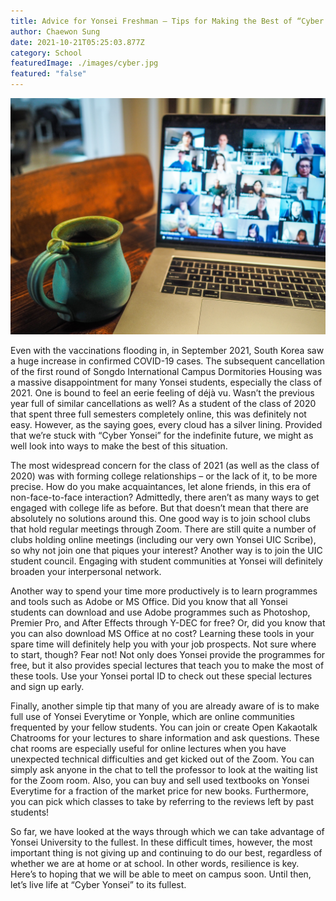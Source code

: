 ```yaml
---
title: Advice for Yonsei Freshman – Tips for Making the Best of “Cyber Yonsei”
author: Chaewon Sung
date: 2021-10-21T05:25:03.877Z
category: School
featuredImage: ./images/cyber.jpg
featured: "false"
---
```

![cyber](images/cyber.jpg)



Even with the vaccinations flooding in, in September 2021, South Korea saw a huge increase in confirmed COVID-19 cases. The subsequent cancellation of the first round of Songdo International Campus Dormitories Housing was a massive disappointment for many Yonsei students, especially the class of 2021. One is bound to feel an eerie feeling of déjà vu. Wasn’t the previous year full of similar cancellations as well? As a student of the class of 2020 that spent three full semesters completely online, this was definitely not easy. However, as the saying goes, every cloud has a silver lining. Provided that we’re stuck with “Cyber Yonsei” for the indefinite future, we might as well look into ways to make the best of this situation.

The most widespread concern for the class of 2021 (as well as the class of 2020) was with forming college relationships – or the lack of it, to be more precise. How do you make acquaintances, let alone friends, in this era of non-face-to-face interaction? Admittedly, there aren’t as many ways to get engaged with college life as before. But that doesn’t mean that there are absolutely no solutions around this. One good way is to join school clubs that hold regular meetings through Zoom. There are still quite a number of clubs holding online meetings (including our very own Yonsei UIC Scribe), so why not join one that piques your interest? Another way is to join the UIC student council. Engaging with student communities at Yonsei will definitely broaden your interpersonal network.

Another way to spend your time more productively is to learn programmes and tools such as Adobe or MS Office. Did you know that all Yonsei students can download and use Adobe programmes such as Photoshop, Premier Pro, and After Effects through Y-DEC for free? Or, did you know that you can also download MS Office at no cost? Learning these tools in your spare time will definitely help you with your job prospects. Not sure where to start, though? Fear not! Not only does Yonsei provide the programmes for free, but it also provides special lectures that teach you to make the most of these tools. Use your Yonsei portal ID to check out these special lectures and sign up early.

Finally, another simple tip that many of you are already aware of is to make full use of Yonsei Everytime or Yonple, which are online communities frequented by your fellow students. You can join or create Open Kakaotalk Chatrooms for your lectures to share information and ask questions. These chat rooms are especially useful for online lectures when you have unexpected technical difficulties and get kicked out of the Zoom. You can simply ask anyone in the chat to tell the professor to look at the waiting list for the Zoom room. Also, you can buy and sell used textbooks on Yonsei Everytime for a fraction of the market price for new books. Furthermore, you can pick which classes to take by referring to the reviews left by past students!

So far, we have looked at the ways through which we can take advantage of Yonsei University to the fullest. In these difficult times, however, the most important thing is not giving up and continuing to do our best, regardless of whether we are at home or at school. In other words, resilience is key. Here’s to hoping that we will be able to meet on campus soon. Until then, let’s live life at “Cyber Yonsei” to its fullest.